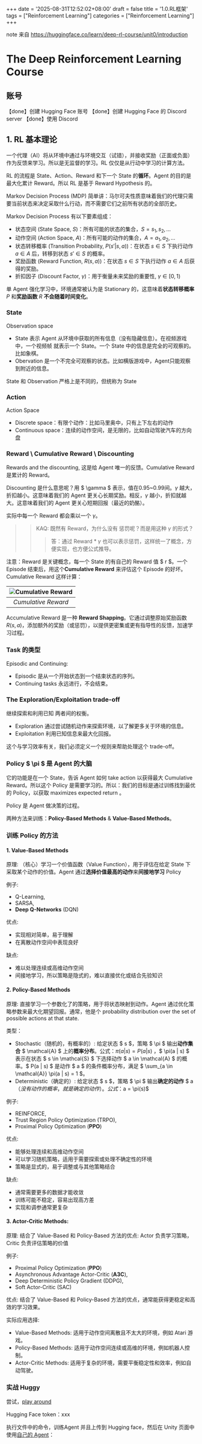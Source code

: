+++
date = '2025-08-31T12:52:02+08:00'
draft = false
title = '1.0.RL框架'
tags = ["Reinforcement Learning"]
categories = ["Reinforcement Learning"]
+++


note 来自 https://huggingface.co/learn/deep-rl-course/unit0/introduction

# The Deep Reinforcement Learning Course

## 账号

【done】创建 Hugging Face 账号
【done】创建 Hugging Face 的 Discord server
【done】使用 Discord


## 1. RL 基本理论

一个代理（AI）将从环境中通过与环境交互（试错），并接收奖励（正面或负面）作为反馈来学习。所以是无监督的学习。RL 仅仅是从行动中学习的计算方法。

RL 的流程是 State、Action、Reward 和下一个 State 的**循环**。Agent 的目的是最大化累计 Reward。所以 RL 是基于 Reward Hypothesis 的。

Markov Decision Process (MDP) 简单讲：马尔可夫性质意味着我们的代理只需要当前状态来决定采取什么行动，而不需要它们之前所有状态的全部历史。

Markov Decision Process 有以下要素组成：

  - 状态空间 (State Space, $S$)：所有可能的状态的集合，$S = {s_1, s_2, \dots}$
  - 动作空间 (Action Space, $A$)：所有可能的动作的集合，$A = {a_1, a_2, \dots}$
  - 状态转移概率 (Transition Probability, $P(s'|s, a)$)：在状态 $s \in S$ 下执行动作 $a \in A$ 后，转移到状态 $s' \in S$ 的概率。
  - 奖励函数 (Reward Function, $R(s, a)$)：在状态 $s \in S$ 下执行动作 $a \in A$ 后获得的奖励。
  - 折扣因子 (Discount Factor, $\gamma$)：用于衡量未来奖励的重要性, $\gamma \in [0, 1)$

单 Agent 强化学习中，环境通常被认为是 Stationary 的，这意味着**状态转移概率** $P$ 和**奖励函数** $R$ **不会随着时间变化**。


### State

Observation space

  - State 表示 Agent 从环境中获取的所有信息（没有隐藏信息）。在视频游戏中，一个视频帧 就表示一个 State。一个 State 中的信息是完全的可观察的。比如象棋。
  - Obervation 是一个不完全可观察的状态。比如横版游戏中，Agent只能观察到附近的信息。

State 和 Observation 严格上是不同的，但统称为 State


### Action

Action Space

  - Discrete space：有限个动作：比如马里奥中，只有上下左右的动作
  - Continuous space：连续的动作空间，是无限的，比如自动驾驶汽车的方向盘


### Reward \ Cumulative Reward \ Discounting

Rewards and the discounting, 这是给 Agent 唯一的反馈。Cumulative Reward 是累计的 Reward。

Discounting 是什么意思呢？用 $ \gamma $ 表示，值在0.95~0.99间。$\gamma$ 越大，折扣越小。这意味着我们的 Agent 更关心长期奖励。相反，$\gamma$ 越小，折扣就越大。这意味着我们的 Agent 更关心短期回报（最近的奶酪）。

实际中每一个 Reward 都会乘以一个 $\gamma$。

>> KAQ: 既然有 Reward，为什么没有 惩罚呢？而是用这种 $\gamma$ 的形式？
>>> 答：通过 Reward * $\gamma$ 也可以表示惩罚，这样统一了概念，方便实现，也方便公式推导。


注意：Reward 是关键概念，每一个 State 的有自己的 Reward 值 $ r $。一个Episode 结束后，用这个**Cumulative Reward** 来评估这个 Episode 的好坏。Cumulative Reward 这样计算：

|![Cumulative Reward](/pics/rewards_4.png)|
|:---:|
|*Cumulative Reward*|

Accumulative Reward 是一种 **Reward Shapping**。它通过调整原始奖励函数 $R(s, a)$，添加额外的奖励（或惩罚），以提供更密集或更有指导性的反馈，加速学习过程。


### Task 的类型

Episodic and Continuing:

- Episodic 是从一个开始状态到一个结束状态的序列。
- Continuing tasks 永远进行，不会结束。

### The Exploration/Exploitation trade-off

继续探索和利用已知 两者间的权衡。

  - Exploration 通过尝试随机动作来探索环境，以了解更多关于环境的信息。
  - Exploitation 利用已知信息来最大化回报。

这个与学习效率有关，我们必须定义一个规则来帮助处理这个 trade-off。


### Policy $ \pi $  是 Agent 的大脑

它的功能是在一个 State，告诉 Agent 如何 take action 以获得最大 Cumulative Reward。所以这个 Policy 是需要学习的。所以：我们的目标是通过训练找到最优的 Policy，以获取 maximizes expected return 。

Policy 是 Agent 做决策的过程。

两种方法来训练：**Policy-Based Methods** & **Value-Based Methods**。

### 训练 Policy 的方法
#### 1. Value-Based Methods

原理: （核心）学习一个价值函数（Value Function），用于评估在给定 State 下采取某个动作的价值。Agent 通过**选择价值最高的动作**来**间接地学习** Policy

例子: 
- Q-Learning, 
- SARSA, 
- **Deep Q-Networks** (DQN)

优点:
- 实现相对简单，易于理解 
- 在离散动作空间中表现良好

缺点:
- 难以处理连续或高维动作空间 
- 间接地学习，所以策略是隐式的，难以直接优化或结合先验知识


#### 2. Policy-Based Methods

原理: 直接学习一个参数化了的策略，用于将状态映射到动作。Agent 通过优化策略参数来最大化期望回报。通常，他是个 probability distribution over the set of possible actions at that state.

类型：
- Stochastic（随机的，有概率的）: 给定状态 $ s $，策略 $ \pi $ 输出**动作集合** $ \mathcal{A} $ 上的**概率分布**。公式：$\pi(a | s) = P(a | s)$ ，$ \pi(a | s) $ 表示在状态 $ s \in \mathcal{S} $ 下选择动作 $ a \in \mathcal{A} $ 的概率。$ P(a | s) $ 是动作 $ a $ 的条件概率分布，满足 $ \sum_{a \in \mathcal{A}} \pi(a | s) = 1 $。
- Deterministic（确定的）: 给定状态 $ s $，策略 $ \pi $ 输出**确定的动作** $ a $（没有动作的概率，就是确定的动作）。公式：$a = \pi(s)$

例子: 
- REINFORCE, 
- Trust Region Policy Optimization (TRPO), 
- Proximal Policy Optimization (**PPO**)

优点:
- 能够处理连续和高维动作空间 
- 可以学习随机策略，适用于需要探索或处理不确定性的环境
- 策略是显式的，易于调整或与其他策略结合

缺点:
- 通常需要更多的数据才能收敛 
- 训练可能不稳定，容易出现高方差
- 实现和调参通常更复杂


#### 3. Actor-Critic Methods:

原理: 结合了 Value-Based 和 Policy-Based 方法的优点: Actor 负责学习策略，Critic 负责评估策略的价值

例子: 
- Proximal Policy Optimization (**PPO**)
- Asynchronous Advantage Actor-Critic (**A3C**), 
- Deep Deterministic Policy Gradient (DDPG), 
- Soft Actor-Critic (SAC)

优点: 结合了 Value-Based 和 Policy-Based 方法的优点，通常能获得更稳定和高效的学习效果。


实际应用选择:

- Value-Based Methods: 适用于动作空间离散且不太大的环境，例如 Atari 游戏。
- Policy-Based Methods: 适用于动作空间连续或高维的环境，例如机器人控制。
- Actor-Critic Methods: 适用于复杂的环境，需要平衡稳定性和效率，例如自动驾驶。


### 实战 Huggy

尝试，[play around](https://huggingface.co/learn/deep-rl-course/unit1/hands-on)

Hugging Face token：xxx


执行文件中的命令，训练Agent 并且上传到 Hugging face，然后在 Unity 页面中使用[自己的 Agent](https://colab.research.google.com/github/huggingface/deep-rl-class/blob/master/notebooks/bonus-unit1/bonus-unit1.ipynb#scrollTo=d8wmVcMk7xKo)：
 
